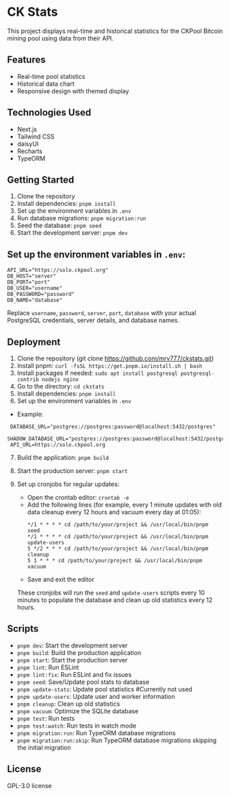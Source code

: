 # CK Stats

This project displays real-time and historical statistics for the CKPool Bitcoin mining pool using data from their API.

## Features

- Real-time pool statistics
- Historical data chart
- Responsive design with themed display

## Technologies Used

- Next.js
- Tailwind CSS
- daisyUI
- Recharts
- TypeORM
## Getting Started

1. Clone the repository
2. Install dependencies: `pnpm install`
3. Set up the environment variables in `.env`
4. Run database migrations: `pnpm migration:run`
5. Seed the database: `pnpm seed`
6. Start the development server: `pnpm dev`

## Set up the environment variables in `.env`:
   ```
   API_URL="https://solo.ckpool.org"
   DB_HOST="server"
   DB_PORT="port"
   DB_USER="username"
   DB_PASSWORD="password"
   DB_NAME="database"
   ```
   Replace `username`, `password`, `server`, `port`, `database` with your actual PostgreSQL credentials, server details, and database names.

## Deployment

1. Clone the repository (git clone https://github.com/mrv777/ckstats.git)
2. Install pnpm: `curl -fsSL https://get.pnpm.io/install.sh | bash`
3. Install packages if needed: `sudo apt install postgresql postgresql-contrib nodejs nginx`
2. Go to the directory: `cd ckstats`
3. Install dependencies: `pnpm install`
4. Set up the environment variables in `.env`
  - Example:
  ```
   DATABASE_URL="postgres://postgres:password@localhost:5432/postgres"
   SHADOW_DATABASE_URL="postgres://postgres:password@localhost:5432/postgres"
   API_URL=https://solo.ckpool.org
  ```
7. Build the application: `pnpm build`
8. Start the production server: `pnpm start`
9. Set up cronjobs for regular updates:
   - Open the crontab editor: `crontab -e`
   - Add the following lines (for example, every 1 minute updates with old data cleanup every 12 hours and vacuum every day at 01:05):
     ```
     */1 * * * * cd /path/to/your/project && /usr/local/bin/pnpm seed
     */1 * * * * cd /path/to/your/project && /usr/local/bin/pnpm update-users
     5 */2 * * * cd /path/to/your/project && /usr/local/bin/pnpm cleanup
     5 1 * * * cd /path/to/your/project && /usr/local/bin/pnpm vacuum
     ```
   - Save and exit the editor
   
   These cronjobs will run the `seed` and `update-users` scripts every 10 minutes to populate the database and clean up old statistics every 12 hours.


## Scripts

- `pnpm dev`: Start the development server
- `pnpm build`: Build the production application
- `pnpm start`: Start the production server
- `pnpm lint`: Run ESLint
- `pnpm lint:fix`: Run ESLint and fix issues
- `pnpm seed`: Save/Update pool stats to database
- `pnpm update-stats`: Update pool statistics #Currently not used
- `pnpm update-users`: Update user and worker information
- `pnpm cleanup`: Clean up old statistics
- `pnpm vacuum`: Optimize the SQLite database
- `pnpm test`: Run tests
- `pnpm test:watch`: Run tests in watch mode
- `pnpm migration:run`: Run TypeORM database migrations
- `pnpm migration:run:skip`: Run TypeORM database migrations skipping the initial migration

## License

GPL-3.0 license
